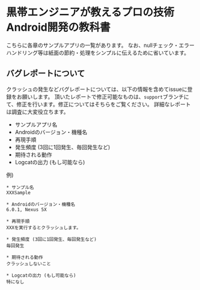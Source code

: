 # 黒帯エンジニアが教えるプロの技術 Android開発の教科書 

こちらに各章のサンプルアプリの一覧があります。
なお、nullチェック・エラーハンドリング等は紙面の節約・処理をシンプルに伝えるために省いています。

## バグレポートについて

クラッシュの発生などバグレポートについては、以下の情報を含めてissueに登録をお願いします。
頂いたレポートで修正可能なものは、`support`ブランチにて、修正を行います。修正についてはそちらをご覧ください。
詳細なレポートは調査に大変役立ちます。

* サンプルアプリ名
* Androidのバージョン・機種名
* 再現手順
* 発生頻度 (3回に1回発生、毎回発生など)
* 期待される動作
* Logcatの出力 (もし可能なら)

例)
```
* サンプル名
XXXSample

* Androidのバージョン・機種名
6.0.1, Nexus 5X

* 再現手順
XXXを実行するとクラッシュします。

* 発生頻度 (3回に1回発生、毎回発生など)
毎回発生

* 期待される動作
クラッシュしないこと

* Logcatの出力 (もし可能なら)
特になし

